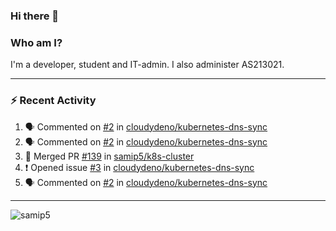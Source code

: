 ### Hi there 👋

### Who am I?
I'm a developer, student and IT-admin. I also administer AS213021.

---
### :zap: Recent Activity
<!--START_SECTION:activity-->
1. 🗣 Commented on [#2](https://github.com/cloudydeno/kubernetes-dns-sync/issues/2) in [cloudydeno/kubernetes-dns-sync](https://github.com/cloudydeno/kubernetes-dns-sync)
2. 🗣 Commented on [#2](https://github.com/cloudydeno/kubernetes-dns-sync/issues/2) in [cloudydeno/kubernetes-dns-sync](https://github.com/cloudydeno/kubernetes-dns-sync)
3. 🎉 Merged PR [#139](https://github.com/samip5/k8s-cluster/pull/139) in [samip5/k8s-cluster](https://github.com/samip5/k8s-cluster)
4. ❗️ Opened issue [#3](https://github.com/cloudydeno/kubernetes-dns-sync/issues/3) in [cloudydeno/kubernetes-dns-sync](https://github.com/cloudydeno/kubernetes-dns-sync)
5. 🗣 Commented on [#2](https://github.com/cloudydeno/kubernetes-dns-sync/issues/2) in [cloudydeno/kubernetes-dns-sync](https://github.com/cloudydeno/kubernetes-dns-sync)
<!--END_SECTION:activity-->
---

<img align="center" src="https://github-readme-stats.vercel.app/api?username=samip5&show_icons=true" alt="samip5" />
